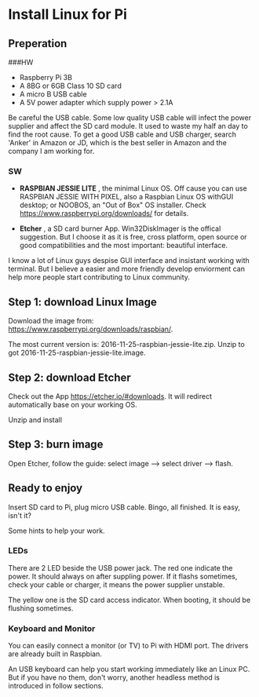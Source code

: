 # Install Linux for Pi

## Preperation

###HW

* Raspberry Pi 3B
* A 8BG or 6GB Class 10 SD card
* A micro B USB cable
* A 5V power adapter which supply power > 2.1A 

Be careful the USB cable. Some low quality USB cable will infect the power supplier and affect the SD card module. It used to waste my half an day to find the root cause. To get a good USB cable and USB charger, search 'Anker' in Amazon or JD, which is the best seller in Amazon and the company I am working for.

### SW

* **RASPBIAN JESSIE LITE** , the minimal Linux OS. Off cause you can use RASPBIAN JESSIE WITH PIXEL, also a Raspbian Linux OS withGUI desktop; or NOOBOS, an "Out of Box" OS installer. Check https://www.raspberrypi.org/downloads/ for details.

* **Etcher** , a SD card burner App. Win32DiskImager is the offical suggestion. But I choose it as it is free, cross platform, open source or good compatibilities and the most important: beautiful interface.

I know a lot of Linux guys despise GUI interface and insistant working with terminal. But I believe a easier and more friendly develop enviorment can help more people start contributing to Linux community.

## Step 1: download Linux Image

Download the image from: https://www.raspberrypi.org/downloads/raspbian/. 

The most current version is: 2016-11-25-raspbian-jessie-lite.zip. Unzip to got 2016-11-25-raspbian-jessie-lite.image.

## Step 2: download Etcher

Check out the App https://etcher.io/#downloads. It will redirect automatically base on your working OS.

Unzip and install

## Step 3: burn image

Open Etcher, follow the guide: select image --> select driver --> flash. 

## Ready to enjoy

Insert SD card to Pi, plug micro USB cable. Bingo, all finished. It is easy, isn't it?

Some hints to help your work.

### LEDs

There are 2 LED beside the USB power jack. The red one indicate the power. It should always on after suppling power. If it flashs sometimes, check your cable or charger, it means the power supplier unstable.

The yellow one is the SD card access indicator. When booting, it should be flushing sometimes.

### Keyboard and Monitor

You can easily connect a monitor (or TV) to Pi with HDMI port. The drivers are already built in Raspbian.

An USB keyboard can help you start working immediately like an Linux PC. But if you have no them, don't worry, another headless method is introduced in follow sections.

